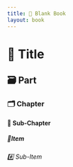 ```yaml
---
title: 📔 Blank Book
layout: book
---
```


# 📔 Title

## 🗃️ Part

### 🗂️ Chapter

#### 📑 Sub-Chapter

##### 📃Item

###### #️⃣ Sub-Item